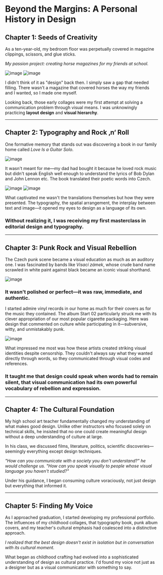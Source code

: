 # **Beyond the Margins: A Personal History in Design**


## **Chapter 1: Seeds of Creativity**

As a ten-year-old, my bedroom floor was perpetually covered in magazine clippings, scissors, and glue sticks. 

*My passion project: creating horse magazines for my friends at school.*

![image](https://github.com/user-attachments/assets/677cee5d-fe61-443d-9f19-e7d169f364c7)
![image](https://github.com/user-attachments/assets/1ce47ab6-4a93-4e32-9856-7336bb2ca434)




I didn't think of it as "design" back then. I simply saw a gap that needed filling. There wasn't a magazine that covered horses the way my friends and I wanted, so I made one myself. 


Looking back, those early collages were my first attempt at solving a communication problem through visual means. I was unknowingly practicing **layout design** and **visual hierarchy**. 

---
## **Chapter 2: Typography and Rock ‚n‘ Roll**

One formative memory that stands out was discovering a book in our family home called *Love Is a Guitar Solo*. 

![image](https://github.com/user-attachments/assets/0501fa09-aa7f-4d55-9762-5090aacbabdf)


It wasn't meant for me—my dad had bought it because he loved rock music but didn't speak English well enough to understand the lyrics of Bob Dylan and John Lennon etc. The book translated their poetic words into Czech.

![image](https://github.com/user-attachments/assets/97edcb5c-d729-42b7-a356-46b9a3453adc)
![image](https://github.com/user-attachments/assets/a9c23ade-5c79-40e3-98b2-7f71a88a22a5)


What captivated me wasn't the translations themselves but how they were presented. The typography, the spatial arrangement, the interplay between text and image—it opened my eyes to design as a language of its own. 


### Without realizing it, I was receiving my first masterclass in editorial design and typography.

---
## **Chapter 3: Punk Rock and Visual Rebellion**

The Czech punk scene became a visual education as much as an auditory one. I was fascinated by bands like *Visací zámek*, whose crude band name scrawled in white paint against black became an iconic visual shorthand. 

![image](https://github.com/user-attachments/assets/cc37e94b-326c-45be-847b-5ceb6bc896e8)


### **It wasn't polished or perfect—it was raw, immediate, and authentic.**

 
I started admire vinyl records in our home as much for their covers as for the music they contained. The album Start 02 particularly struck me with its clever appropriation of our most popular cigarette packaging. Here was design that commented on culture while participating in it—subversive, witty, and unmistakably punk.


![image](https://github.com/user-attachments/assets/8c9e1f90-93b0-4ec6-a860-02229abb6916)




What impressed me most was how these artists created striking visual identities despite censorship. They couldn't always say what they wanted directly through words, so they communicated through visual codes and references. 

### **It taught me that design could speak when words had to remain silent, that visual communication had its own powerful vocabulary of rebellion and expression.**

---
## **Chapter 4: The Cultural Foundation**

My high school art teacher fundamentally changed my understanding of what makes good design. Unlike other instructors who focused solely on technical skills, he insisted that no one could create meaningful design without a deep understanding of culture at large.

In his class, we discussed films, literature, politics, scientific discoveries—seemingly everything except design techniques. 

*"How can you communicate with a society you don't understand?" he would challenge us. "How can you speak visually to people whose visual language you haven't studied?"*


Under his guidance, I began consuming culture voraciously, not just design but everything that informed it. 

---
## **Chapter 5: Finding My Voice**

As I approached graduation, I started developing my professional portfolio. The influences of my childhood collages, that typography book, punk album covers, and my teacher's cultural emphasis had coalesced into a distinctive approach.


*I realized that the best design doesn't exist in isolation but in conversation with its cultural moment.*

What began as childhood crafting had evolved into a sophisticated understanding of design as cultural practice. I'd found my voice not just as a designer but as a visual communicator with something to say.



